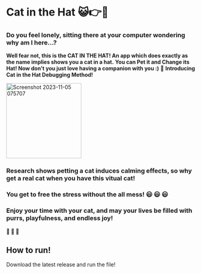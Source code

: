 # **Cat in the Hat** :smiley_cat::point_right::tophat:

### **Do you feel lonely, sitting there at your computer wondering why am I here...?**
**Well fear not, this is the CAT IN THE HAT! An app which does exactly as the name implies shows you a cat in a hat.**
**You can Pet it and Change its Hat! Now don't you just love having a companion with you :)**  :dancer:
**Introducing Cat in the Hat Debugging Method!**

<img width="200" alt="Screenshot 2023-11-05 075707" src="https://github.com/UBH-Fall2023/ubh-fall2023-kofileong/assets/97703137/fdefe98d-f0ce-436d-8820-cf56c3075ede">

### **Research shows petting a cat induces calming effects, so why get a real cat when you have this vitual cat!** 
### **You get to free the stress without the all mess!** :smiley:	:smiley:	:smiley:	

### **Enjoy your time with your cat, and may your lives be filled with purrs, playfulness, and endless joy!** 
**:smiling_face_with_three_hearts: :smiling_face_with_three_hearts: :smiling_face_with_three_hearts:**

## How to run!
Download the latest release and run the file!

